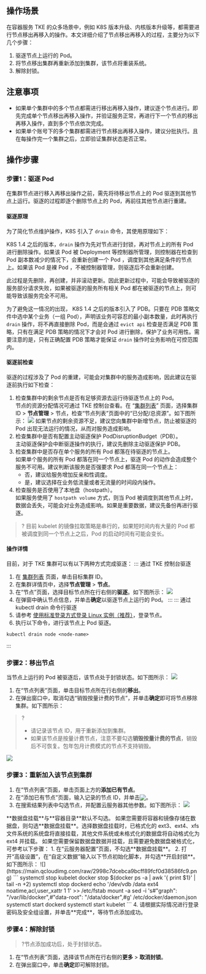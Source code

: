 ## 操作场景
在容器服务 TKE 的众多场景中，例如 K8S 版本升级、内核版本升级等，都需要进行节点移出再移入的操作。本文详细介绍了节点移出再移入的过程，主要分为以下几个步骤：
1. 驱逐节点上运行的 Pod。  
2. 将节点移出集群再重新添加到集群，该节点将重装系统。  
3. 解除封锁。  

## 注意事项
- 如果单个集群中的多个节点都需进行移出再移入操作，建议逐个节点进行。即先完成单个节点移出再移入操作，并验证服务正常，再进行下一个节点的移出再移入操作，直到多个节点依次完成。  
- 如果单个账号下的多个集群都需进行节点移出再移入操作，建议分批执行。且在每操作完一个集群之后，立即验证集群状态是否正常。  


## 操作步骤
### 步骤1：驱逐 Pod
在集群节点进行移入再移出操作之前，需先将待移出节点上的 Pod 驱逐到其他节点上运行。驱逐的过程即逐个删除节点上的 Pod，再前往其他节点进行重建。

#### 驱逐原理  
为了简化节点维护操作，K8S 引入了 `drain` 命令，其使用原理如下：

K8S 1.4 之后的版本，`drain` 操作为先对节点进行封锁，再对节点上的所有 Pod 进行删除操作。如果该 Pod 被 Deployment 等控制器所管理，则控制器在检查到 Pod 副本数减少的情况下，会重新创建一个 Pod ，调度到其他满足条件的节点上。如果该 Pod 是裸 Pod ，不被控制器管理，则驱逐后不会重新创建。  

此过程是先删除，再创建，并非滚动更新。因此更新过程中，可能会导致被驱逐的服务部分请求失败，如果被驱逐的服务所有相关 Pod 都在被驱逐的节点上，则可能导致该服务完全不可用。  

为了避免这一情况的出现， K8S 1.4 之后的版本引入了 PDB。只要在 PDB 策略文件中选中某个业务（一组 Pod），声明该业务可容忍的最小副本数量，此时再执行 `drain` 操作，将不再直接删除 Pod，而是会通过 `evict api` 检查是否满足 PDB 策略，只有在满足 PDB 策略的情况下才会对 Pod 进行删除，保护了业务可用性。需要注意的是，只有正确配置 PDB 策略才能保证 `drain` 操作时业务影响在可控范围内。 

#### 驱逐前检查
驱逐的过程涉及了 Pod 的重建，可能会对集群中的服务造成影响，因此建议在驱逐前执行如下检查：
1. 检查集群中的剩余节点是否有足够资源去运行待驱逐节点上的 Pod。  
节点的资源分配情况可通过 TKE 控制台查看。在 “[集群列表](https://console.cloud.tencent.com/tke2/cluster)” 页面，选择集群 ID > **节点管理** > 节点，检查“节点列表”页面中的“已分配/总资源”。如下图所示：
![](https://main.qcloudimg.com/raw/5ac6f7f2000b2389c4546c3e08644978.png)
	如果节点的剩余资源不足，建议您向集群中新增节点，防止被驱逐的 Pod 出现无法运行的情况，从而对服务造成影响。  
2. 检查集群中是否有配置主动驱逐保护 PodDisruptionBudget（PDB）。  
主动驱逐保护会中断驱逐操作的执行，建议先删除主动驱逐保护 PDB。  
3. 检查集群中是否存在单个服务的所有 Pod 都落在待驱逐的节点上。  
如果单个服务的所有 Pod 都落在同一个节点上，驱逐 Pod 的动作会造成整个服务不可用。建议判断该服务是否强要求 Pod 都落在同一个节点上：
	- 否，建议给服务增加反亲和性调度。  
	- 是，建议选择在业务低流量或者无流量的时间段内操作。  
4. 检查服务是否使用了本地盘（hostpath）。  
如果服务使用了 `hostpath volume` 方式，则当 Pod 被调度到其他节点上时，数据会丢失，可能会对业务造成影响。如果是重要数据，建议先备份再进行驱逐。  

>? 目前 kubelet 的镜像拉取策略是串行的，如果短时间内有大量的 Pod 都被调度到同一个节点上之后，Pod 的启动时间有可能会变长。  


#### 操作详情

目前，对于 TKE 集群可以有以下两种方式完成驱逐：
<dx-tabs>
::: 通过 TKE 控制台驱逐
1. 在 [集群列表](https://console.cloud.tencent.com/tke2) 页面，单击目标集群 ID。
2. 在集群详情页中，选择**节点管理** > **节点**。
3. 在“节点”页面，选择目标节点所在行右侧的**驱逐**。如下图所示：
![](https://qcloudimg.tencent-cloud.cn/raw/3f7ad5154a9145105d59afe1fcce5975.png)
4. 在弹窗中确认节点信息，并单击**确定**以驱逐节点上运行的 Pod。
:::
::: 通过 kubectl drain 命令行驱逐
1. 请参考 [使用标准登录方式登录 Linux 实例（推荐）](https://cloud.tencent.com/document/product/213/5436)，登录节点。  
2. 执行以下命令，进行该节点上 Pod 驱逐。  
```
kubectl drain node <node-name>
```
:::
</dx-tabs>
  
### 步骤2：移出节点
当节点上运行的 Pod 被驱逐后，该节点处于封锁状态。如下图所示：
![](https://qcloudimg.tencent-cloud.cn/raw/da9e09eb94ec5e801dbdfbf948541c51.png)

1. 在“节点列表”页面，单击目标节点所在行右侧的**移出**。  
2. 在弹出窗口中，取消勾选“销毁按量计费的节点”，并单击**确定**即可将节点移除集群。如下图所示：
>?
>- 请记录该节点 ID，用于重新添加到集群。  
>- 如果该节点是按量计费节点，注意不要勾选**销毁按量计费的节点**，销毁后不可恢复。包年包月计费模式的节点不支持销毁。  
>
![](https://main.qcloudimg.com/raw/8231695c9f69b6690a2164dfe32d08a4.png)


### 步骤3：重新加入该节点到集群
1. 在“节点列表”页面，单击页面上方的**添加已有节点**。  
2. 在“添加已有节点”页面，输入记录的节点 ID，并单击<img src="https://main.qcloudimg.com/raw/706ad377ac9c152afe7d28aa9685f8e6.png" style="margin:-3px 0px">。  
3. 在搜索结果列表中勾选节点，并配置云服务器其他参数。如下图所示：
![](https://qcloudimg.tencent-cloud.cn/raw/8aa642fee90b595356bd0be8656c5501.png)
<dx-alert infotype="notice" title="">
**数据盘挂载**与**容器目录**默认不勾选。
如果您需要将容器和镜像存储在数据盘，则勾选**数据盘挂载**。选择数据盘挂载时，已格式化的 ext3、ext4、xfs 文件系统的系统盘将直接挂载，其他文件系统或未格式化的数据盘将自动格式化为 ext4 并挂载。
如果您需要保留数据盘数据并挂载，且需要避免数据盘被格式化，可参考以下步骤：
1. 在“云服务器配置”页面，不勾选**数据盘挂载**。  
2. 打开“高级设置”，在“自定义数据”输入以下节点初始化脚本，并勾选**开启封锁**。如下图所示：
![](https://main.qcloudimg.com/raw/2998c7dcebca9bcff89fcf0d38586fc9.png)
```
systemctl stop kubelet  
docker stop $(docker ps -a | awk '{ print $1}' | tail -n +2)
systemctl stop dockerd  
echo '/dev/vdb   /data    ext4   noatime,acl,user_xattr 1 1' >> /etc/fstab
mount -a
sed -i 's#"graph": "/var/lib/docker",#"data-root": "/data/docker",#g' /etc/docker/daemon.json
systemctl start dockerd  
systemctl start kubelet 
```
</dx-alert>
4. 请根据实际情况进行登录密码及安全组设置，并单击**完成**，等待节点添加成功。 


### 步骤4：解除封锁
>?节点添加成功后，处于封锁状态。  
>
1. 在“节点列表”页面，选择该节点所在行右侧的**更多** > **取消封锁**。  
2. 在弹出窗口中，单击**确定**即可解除封锁。  
